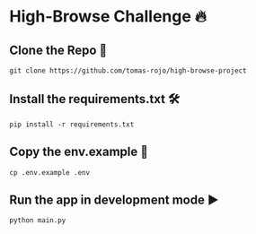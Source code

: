 # High-Browse Challenge :fire:

## Clone the Repo :arrow_down_small:

```
git clone https://github.com/tomas-rojo/high-browse-project
```

## Install the requirements.txt :hammer_and_wrench:

```
pip install -r requirements.txt
```
## Copy the env.example :memo:

```
cp .env.example .env
```

## Run the app in development mode :arrow_forward:

```
python main.py
```
